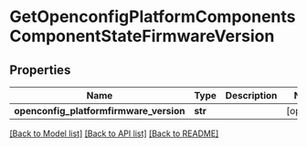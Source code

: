 # GetOpenconfigPlatformComponentsComponentStateFirmwareVersion

## Properties
Name | Type | Description | Notes
------------ | ------------- | ------------- | -------------
**openconfig_platformfirmware_version** | **str** |  | [optional] 

[[Back to Model list]](../README.md#documentation-for-models) [[Back to API list]](../README.md#documentation-for-api-endpoints) [[Back to README]](../README.md)


